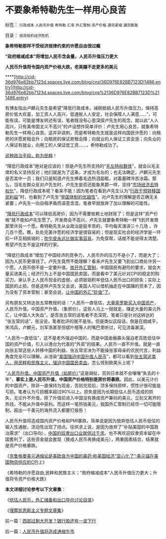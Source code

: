 # 不要象希特勒先生一样用心良苦

标签： `行政成本` `人民币升值` `希特勒` `汇率` `外汇管制` `资产价格` `通货紧缩` `通货膨胀` 

目录： `投资投机经济危机`

**象希特勒那样不受经济规律约束的许愿自由很过瘾**

**“政府缩减成本”将增加人民币含金量，人民币升值压力更大**

**人民币升值将令国内资产价格大跌，老美赚不走更多的美元**

****[http://cid-36d976e82bb7123d.spaces.live.com/blog/cns!36D976E82BB7123D!1486.entry](http://cid-36d976e82bb7123d.spaces.live.com/blog/cns%2136D976E82BB7123D%211486.entry)

有博友指出卢麒元先生是希望“降低行政成本，减税抵销人民币升值压力，保持高房价皆大欢喜，加工资人人高兴，低通胀人人安定，社会保障人人满意……”，可能有误，可能是博友转述有误，笔者既没有心思深探卢先生的观念，就以此“人人高兴，只有美帝国主义不高兴”的卢设想作简单评价：卢先生用心良苦，就象希特勒先生一样用心良苦。这并非讽刺，而是希特勒先生就是这样向国民许愿的：向租房的许愿房租会升；向租房的保证房租会降；向就业的人保证工资会涨；向失业的人保证有就业，向用工的人保证低工资……，希特勒成功了。

[这种政治手段，称为民粹](../../../2009/9/24/为什么说民粹就是极左.md)！

“降低行政成本”绝对是应该的！但是卢先生所支持的“[毛左特权群体](http://blog.sina.com.cn/s/blog_5563a64d0100ekm2.html)”，就会以毛主席的名义坚持反对；他们就是为了这条，才成为毛左的；也无法确定，卢麒元先生是否其中一员；我们只是知道卢先生捧着毛选热泪盈眶，对着墓碑冷苦冰霜。那么，当毛左群众反对卢先生时，卢先生是否还能象黑爵一样，坚持“[市场经济去特权化](../../../2009/1/23/市场经济去特权化,市场是最强大的天然的平准工具.md)”，降低行政成本呢？看来不能！因为笔者在看到卢先生认为“[行政干预转移国民利益](../../../2009/4/7/市场规范，市场干预和财富转移.md)”时，也看到了卢先生“[举国体制的优越性](../../../2009/12/27/国家主义举国体制的低效率和根源.md)”。对卢先生的理解是否正确无关紧要；卢先生一向自相矛盾而语意含混，笔者早就放弃了加以理解的可能性。

“[降低行政成本](../../../2009/7/13/为什么减少行政成本就是增强国力.md)”可以降低高房价，因为不需要依赖土地财政了；但是这样“资产价格”就不能如卢先生愿了。开发商会不高兴，卢先生就要象希特勒一样飞到开发商那里许另一个愿。希特勒先生从业政治是挺辛苦的，平均每天演讲三十几场
，许几百个愿。瞧，处处完美许愿的经济学是很容易的；但是现实社会的经济学是一环扣一环互相抵销的；[吹牛皮永远比做实事容易](http://blog.163.com/darthvad/blog/static/53399470200973023758325)，为免穿帮，话就不能说得太清楚。希望卢先生不是这样的行家。

“降低行政成本”增加了中国经济的竞争力，人民币升的压力不是小了，而是大了；因为人民币更值钱了。卢先生竟然不能理解？看来卢先生又要飞到出口商处许另一个愿。人民币倒不是一定要升值，[放开外汇管制](../../../2009/11/5/考拉主义炒股和张五常的“学术”和利益.md)，中国国民有避险的要求，就会大量买进美元；经济行为上不是中国国民卖国，而是看中了美元针对CPI的稳定的购买力，承认手上人民币现金的虚弱，必须抵销积年低估人民币出口的损失；实际上国民的止损。但是这样卢先生又会说，美国人可以借机抽走在中国赚的资本了，因为没有了资本管制；甚至会说，[让中国的外汇“贬值”了](../../../2007/10/28/漫谈人民币升值贬值及黄金及刘军洛宋鸿兵阴谋论.md)。

另有朋友又转达张五常教授的话：“人民币一直低估，[大量索罗斯买入中国资产](../../../2008/7/21/中国索罗斯做空美元剪美国人羊毛惨败的货币战争.md)，人民币升值，中国资产升值，（象房价），这些人马上一抛就走，赚走大量的美元外汇，让中国人大失血”。是否张五常的话笔者不去深究，笔者只是针对这转达的
“张五常的话”，张没说，笔者批评的就不是张。但是类似这段话，倒是在朗咸平，宋鸿兵，卢麒元，刘军洛甚至但斌叶檀等人的嘴巴里听过，可见流毒甚深。

“人民币一直低估”，这不是老外强迫中国的，而是中国金融寡头强迫老百姓低估中国的资产价值，引入以港台为代表的“外资”的结果。人民币一直不升值，就是一直向张五常这些人转移中国的利益，张五常坚决为不能操张家母亲的农民代言，利益角度完全可以理解。从渲染“[美国强迫中国升值人民币](../../../2007/11/30/美国一直坚决反对人民币升值？.md)”，都可以看到[张五常这类人，用民粹和民族主义，强迫中国国民卖血](../../../2008/9/2/不喜欢张五常，朗咸平，宋鸿兵，刘军洛等人的阴谋论.md)，怎么怪到欧美头上呢？

“[人民币升值，中国资产升值（如房价）](../../../2007/10/31/人民币升值将带来房地产暴跌80%。.md)”这是胡扯，否则日本就不会嚷嚷“失去的十年”，**事实上是人民币升值，中国资产价格特别是房价将暴跌**。因此，以美元计价的中国资产，除非一直保持为现金，否则兑现后，顶多保持原样，惯性计很可能是亏损。笔者认为亏损概率超过90%以上。损失是因为长期低估人民币造成的损失，无论升不升值，除了升值前进入中国没有换成资产筹码的美元，立刻又离开的热钱，不能从升值中获利。而这样一笔热钱美元，我国外汇管制已经尽一切可能限制，超出一千美元的海外流入都要打报告！

人民币升值将造成国内资产价格和PMI暴跌，简单说是因为放弃低估人民币低估的输入性通胀，流动性出现了拐点。往供求上说，是因为放弃了“补贴美国的中国政治需求”（出口导向），[中国的奴隶出口业就供过于求](../../../2007/11/27/人民币如何升值？中国向世界廉价献血不可继续！.md)。也不再欢迎奴隶资本留在中国套利了，这些资金就会套现（换成人民币再换成美元），两重因素结合，结果就是资产价格暴跌。



《[克鲁格曼美元通缩论是美欧良方中国的毒药;称美国经济“空心化了”;美元锚在美国物资供应的CPI](../../../2010/6/29/克鲁格曼和心脏病的中国式疗法.md)上》

《希特勒的许愿自由,民粹和民族主义；“政府缩减成本”人民币升值压力更大；升值将令资产价格大跌》

**本文详细讨论参考以下文章集**：

《[低估人民币，外汇储备和出口导向讨论目录](../../../2010/4/26/低估人民币，外汇储备和出口导向讨论目录.md)》

《[埋葬凯恩斯主义专题文章集](../../../2009/9/20/埋葬凯恩斯主义专题文章集.md)》

前一篇：[西部过剩大开发？银行股还有一波下行](../../../2010/7/7/西部过剩大开发？银行股还有一波下行.md)

后一篇：[人民币升值将造成通缩牛市](../../../2010/7/7/人民币升值将造成通缩牛市.md)